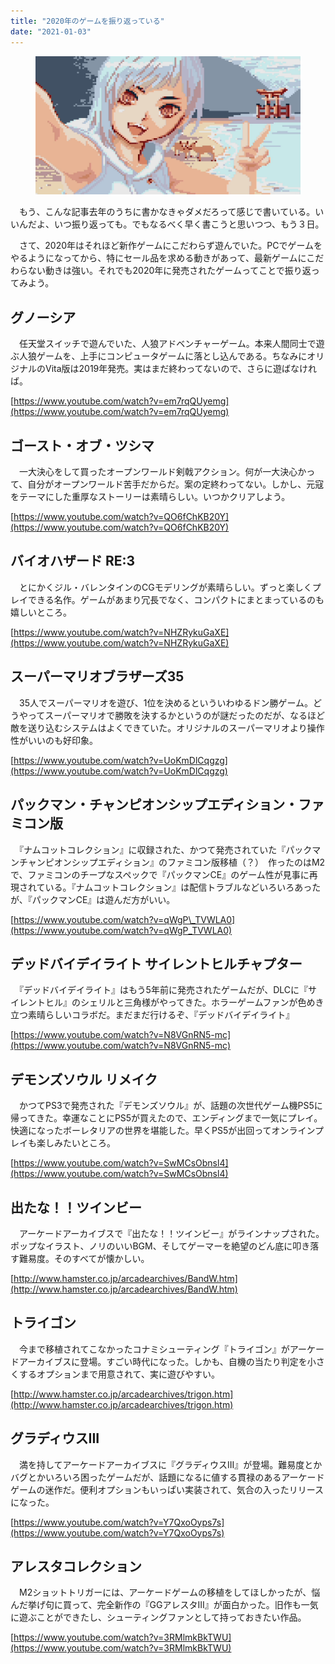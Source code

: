 ```yaml
---
title: "2020年のゲームを振り返っている"
date: "2021-01-03"
---
```


<figure>

![](assets/n877543c86728_f140e89873b2ba3f36173549d8be0ad2.png)

</figure>

　もう、こんな記事去年のうちに書かなきゃダメだろって感じで書いている。いいんだよ、いつ振り返っても。でもなるべく早く書こうと思いつつ、もう３日。

　さて、2020年はそれほど新作ゲームにこだわらず遊んでいた。PCでゲームをやるようになってから、特にセール品を求める動きがあって、最新ゲームにこだわらない動きは強い。それでも2020年に発売されたゲームってことで振り返ってみよう。

## グノーシア

　任天堂スイッチで遊んでいた、人狼アドベンチャーゲーム。本来人間同士で遊ぶ人狼ゲームを、上手にコンピュータゲームに落とし込んである。ちなみにオリジナルのVita版は2019年発売。実はまだ終わってないので、さらに遊ばなければ。

[https://www.youtube.com/watch?v=em7rqQUyemg](https://www.youtube.com/watch?v=em7rqQUyemg)

## ゴースト・オブ・ツシマ

　一大決心をして買ったオープンワールド剣戟アクション。何が一大決心かって、自分がオープンワールド苦手だからだ。案の定終わってない。しかし、元寇をテーマにした重厚なストーリーは素晴らしい。いつかクリアしよう。

[https://www.youtube.com/watch?v=QO6fChKB20Y](https://www.youtube.com/watch?v=QO6fChKB20Y)

## バイオハザード RE:3

　とにかくジル・バレンタインのCGモデリングが素晴らしい。ずっと楽しくプレイできる名作。ゲームがあまり冗長でなく、コンパクトにまとまっているのも嬉しいところ。

[https://www.youtube.com/watch?v=NHZRykuGaXE](https://www.youtube.com/watch?v=NHZRykuGaXE)

## スーパーマリオブラザーズ35

　35人でスーパーマリオを遊び、1位を決めるといういわゆるドン勝ゲーム。どうやってスーパーマリオで勝敗を決するかというのが謎だったのだが、なるほど敵を送り込むシステムはよくできていた。オリジナルのスーパーマリオより操作性がいいのも好印象。

[https://www.youtube.com/watch?v=UoKmDlCqgzg](https://www.youtube.com/watch?v=UoKmDlCqgzg)

## パックマン・チャンピオンシップエディション・ファミコン版  

　『ナムコットコレクション』に収録された、かつて発売されていた『パックマンチャンピオンシップエディション』のファミコン版移植（？）　作ったのはM2で、ファミコンのチープなスペックで『パックマンCE』のゲーム性が見事に再現されている。『ナムコットコレクション』は配信トラブルなどいろいろあったが、『パックマンCE』は遊んだ方がいい。

[https://www.youtube.com/watch?v=qWgP\_TVWLA0](https://www.youtube.com/watch?v=qWgP_TVWLA0)

## デッドバイデイライト サイレントヒルチャプター

　『デッドバイデイライト』はもう5年前に発売されたゲームだが、DLCに『サイレントヒル』のシェリルと三角様がやってきた。ホラーゲームファンが色めき立つ素晴らしいコラボだ。まだまだ行けるぞ、『デッドバイデイライト』

[https://www.youtube.com/watch?v=N8VGnRN5-mc](https://www.youtube.com/watch?v=N8VGnRN5-mc)

## デモンズソウル リメイク

　かつてPS3で発売された『デモンズソウル』が、話題の次世代ゲーム機PS5に帰ってきた。幸運なことにPS5が買えたので、エンディングまで一気にプレイ。快適になったボーレタリアの世界を堪能した。早くPS5が出回ってオンラインプレイも楽しみたいところ。

[https://www.youtube.com/watch?v=SwMCsObnsl4](https://www.youtube.com/watch?v=SwMCsObnsl4)

## 出たな！！ツインビー  

　アーケードアーカイブスで『出たな！！ツインビー』がラインナップされた。ポップなイラスト、ノリのいいBGM、そしてゲーマーを絶望のどん底に叩き落す難易度。そのすべてが懐かしい。

[http://www.hamster.co.jp/arcadearchives/BandW.htm](http://www.hamster.co.jp/arcadearchives/BandW.htm)

## トライゴン  

　今まで移植されてこなかったコナミシューティング『トライゴン』がアーケードアーカイブスに登場。すごい時代になった。しかも、自機の当たり判定を小さくするオプションまで用意されて、実に遊びやすい。

[http://www.hamster.co.jp/arcadearchives/trigon.htm](http://www.hamster.co.jp/arcadearchives/trigon.htm)

## グラディウスIII  

　満を持してアーケードアーカイブスに『グラディウスIII』が登場。難易度とかバグとかいろいろ困ったゲームだが、話題になるに値する貫禄のあるアーケードゲームの迷作だ。便利オプションもいっぱい実装されて、気合の入ったリリースになった。

[https://www.youtube.com/watch?v=Y7QxoOyps7s](https://www.youtube.com/watch?v=Y7QxoOyps7s)

## アレスタコレクション

　M2ショットトリガーには、アーケードゲームの移植をしてほしかったが、悩んだ挙げ句に買って、完全新作の『GGアレスタIII』が面白かった。旧作も一気に遊ぶことができたし、シューティングファンとして持っておきたい作品。

[https://www.youtube.com/watch?v=3RMlmkBkTWU](https://www.youtube.com/watch?v=3RMlmkBkTWU)
